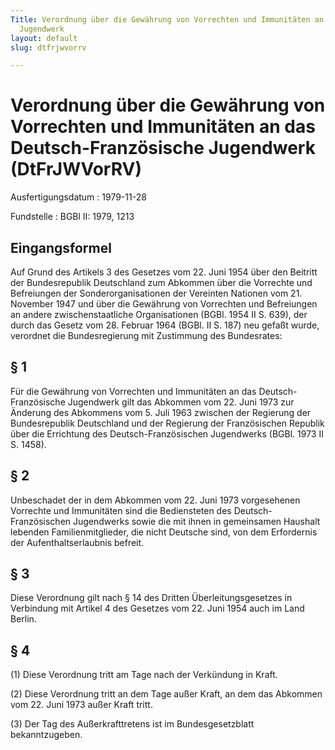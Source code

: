 ```yaml
---
Title: Verordnung über die Gewährung von Vorrechten und Immunitäten an das Deutsch-Französische
  Jugendwerk
layout: default
slug: dtfrjwvorrv

---
```


# Verordnung über die Gewährung von Vorrechten und Immunitäten an das Deutsch-Französische Jugendwerk (DtFrJWVorRV)

Ausfertigungsdatum
:   1979-11-28

Fundstelle
:   BGBl II: 1979, 1213



## Eingangsformel

Auf Grund des Artikels 3 des Gesetzes vom 22. Juni 1954 über den
Beitritt der Bundesrepublik Deutschland zum Abkommen über die
Vorrechte und Befreiungen der Sonderorganisationen der Vereinten
Nationen vom 21. November 1947 und über die Gewährung von Vorrechten
und Befreiungen an andere zwischenstaatliche Organisationen (BGBl.
1954 II S. 639), der durch das Gesetz vom 28. Februar 1964 (BGBl. II
S. 187) neu gefaßt wurde, verordnet die Bundesregierung mit Zustimmung
des Bundesrates:


## § 1

Für die Gewährung von Vorrechten und Immunitäten an das Deutsch-
Französische Jugendwerk gilt das Abkommen vom 22. Juni 1973 zur
Änderung des Abkommens vom 5. Juli 1963 zwischen der Regierung der
Bundesrepublik Deutschland und der Regierung der Französischen
Republik über die Errichtung des Deutsch-Französischen Jugendwerks
(BGBl. 1973 II S. 1458).


## § 2

Unbeschadet der in dem Abkommen vom 22. Juni 1973 vorgesehenen
Vorrechte und Immunitäten sind die Bediensteten des Deutsch-
Französischen Jugendwerks sowie die mit ihnen in gemeinsamen Haushalt
lebenden Familienmitglieder, die nicht Deutsche sind, von dem
Erfordernis der Aufenthaltserlaubnis befreit.


## § 3

Diese Verordnung gilt nach § 14 des Dritten Überleitungsgesetzes in
Verbindung mit Artikel 4 des Gesetzes vom 22. Juni 1954 auch im Land
Berlin.


## § 4

(1) Diese Verordnung tritt am Tage nach der Verkündung in Kraft.

(2) Diese Verordnung tritt an dem Tage außer Kraft, an dem das
Abkommen vom 22. Juni 1973 außer Kraft tritt.

(3) Der Tag des Außerkrafttretens ist im Bundesgesetzblatt
bekanntzugeben.

